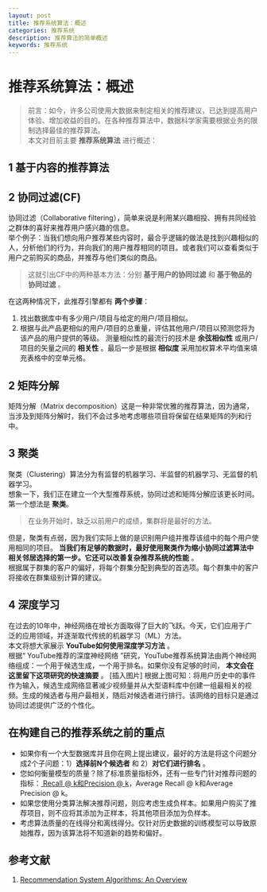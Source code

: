 ```yaml
---
layout: post
title: 推荐系统算法：概述
categories: 推荐系统
description: 推荐算法的简单概述
keywords: 推荐系统
---
```

# 推荐系统算法：概述
>前言：如今，许多公司使用大数据来制定相关的推荐建议，已达到提高用户体验、增加收益的目的。在各种推荐算法中，数据科学家需要根据业务的限制选择最佳的推荐算法。  
>本文对目前主要 **推荐系统算法** 进行概述：

## 1 基于内容的推荐算法

## 2 协同过滤(CF)
  协同过滤（Collaborative filtering），简单来说是利用某兴趣相投、拥有共同经验之群体的喜好来推荐用户感兴趣的信息。  
  举个例子：当我们想向用户推荐某些内容时，最合乎逻辑的做法是找到兴趣相似的人，分析他们的行为，并向我们的用户推荐相同的项目。或者我们可以查看类似于用户之前购买的商品，并推荐与他们类似的商品。  
>这就引出CF中的两种基本方法：分别 **基于用户的协同过滤** 和 **基于物品的协同过滤** 。  

在这两种情况下，此推荐引擎都有 **两个步骤**：  
  1. 找出数据库中有多少用户/项目与给定的用户/项目相似。
  2. 根据与此产品更相似的用户/项目的总重量，评估其他用户/项目以预测您将为该产品的用户提供的等级。
测量相似性的最流行的技术是 **余弦相似性** 或用户/项目的矢量之间的 **相关性** 。最后一步是根据 **相似度** 采用加权算术平均值来填充表格中的空单元格。  

## 2 矩阵分解
矩阵分解（Matrix decomposition）这是一种非常优雅的推荐算法，因为通常，当涉及到矩阵分解时，我们不会过多地考虑哪些项目将保留在结果矩阵的列和行中。

## 3 聚类
聚类（Clustering）算法分为有监督的机器学习、半监督的机器学习、无监督的机器学习。  
想象一下，我们正在建立一个大型推荐系统，协同过滤和矩阵分解应该更长时间。第一个想法是 **聚类**。  
>在业务开始时，缺乏以前用户的成绩，集群将是最好的方法。   

但是，聚类有点弱，因为我们实际上做的是识别用户组并推荐该组中的每个用户使用相同的项目。 **当我们有足够的数据时，最好使用聚类作为缩小协同过滤算法中相关邻居选择的第一步。它还可以改善复杂推荐系统的性能** 。  
根据属于群集的客户的偏好，将每个群集分配到典型的首选项。每个群集中的客户将接收在群集级别计算的建议。
## 4 深度学习
在过去的10年中，神经网络在增长方面取得了巨大的飞跃。今天，它们应用于广泛的应用领域，并逐渐取代传统的机器学习（ML）方法。  
本文将想大家展示 **YouTube如何使用深度学习方法** 。  
根据“ YouTube推荐的深度神经网络 ”研究，YouTube推荐系统算法由两个神经网络组成：一个用于候选生成，一个用于排名。如果你没有足够的时间， **本文会在这里留下这项研究的快速摘要** 。
[插入图片]
根据上图可知：将用户历史中的事件作为输入，候选生成网络显著减少视频量并从大型语料库中创建一组最相关的视频。生成的候选者与用户最相关，随后对候选者进行排行。该网络的目标只是通过协同过滤提供广泛的个性化。  

## 在构建自己的推荐系统之前的重点
+ 如果你有一个大型数据库并且你在网上提出建议，最好的方法是将这个问题分成2个子问题：1）**选择前N个候选者** 和 2）**对它们进行排名** 。
+ 您如何衡量模型的质量？除了标准质量指标外，还有一些专门针对推荐问题的指标：[ Recall @ k和Precision @ k](https://en.wikipedia.org/wiki/Information_retrieval#Precision_at_K)，Average Recall @ k和Average Precision @ k。
+ 如果您使用分类算法解决推荐问题，则应考虑生成负样本。如果用户购买了推荐项目，则不应将其添加为正样本，将其他项目添加为负样本。
+ 考虑算法质量的在线得分和离线得分。仅针对历史数据的训练模型可以导致原始推荐，因为该算法将不知道新的趋势和偏好。

## 参考文献
1. [Recommendation System Algorithms: An Overview](https://www.kdnuggets.com/2017/08/recommendation-system-algorithms-overview.html)
